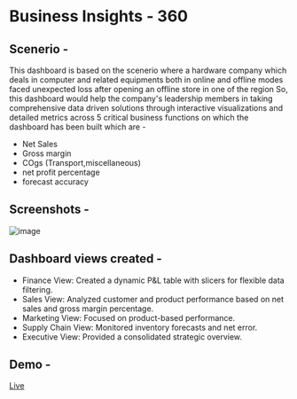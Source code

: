 # Business Insights - 360
 
## Scenerio -
This dashboard is based on the scenerio where a hardware company which deals in computer and related equipments both in online and offline modes faced unexpected loss after opening an offline store in one of the region
So, this dashboard would help the company's leadership members in taking comprehensive data driven solutions through interactive visualizations and detailed metrics across  5 critical business functions on which the dashboard has been built which are -
- Net Sales 
- Gross margin     
- COgs (Transport,miscellaneous)   
- net profit percentage
- forecast accuracy
## Screenshots -  
![image](https://github.com/user-attachments/assets/69a0da58-e6dc-4dba-86b7-de533f0d53a7)

## Dashboard views created -
- Finance View: Created a dynamic P&L table with slicers for flexible data filtering.
- Sales View: Analyzed customer and product performance based on net sales and gross margin percentage.
- Marketing View: Focused on product-based performance.
- Supply Chain View: Monitored inventory forecasts and net error.
- Executive View: Provided a consolidated strategic overview.

## Demo -
[Live](https://app.powerbi.com/view?r=eyJrIjoiZWM4ZGQ1ZWUtMDQwYi00ZmMyLTlmMzMtNDY4OTQ3NmU3ZjAzIiwidCI6ImM2ZTU0OWIzLTVmNDUtNDAzMi1hYWU5LWQ0MjQ0ZGM1YjJjNCJ9) 
